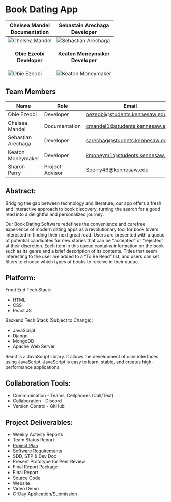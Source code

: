 # Book Dating App
| Chelsea Mandel<br>Documentation | Sebastain Arechaga<br>Developer |
|----------|----------|
| ![Chelsea Mandel](https://github.com/user-attachments/assets/a4a8cc2a-529f-46bf-a963-86d8e7ff04cd) | ![Sebastian Arechaga](https://github.com/user-attachments/assets/0f6fd2fc-afe6-4482-857c-3b1878d53e3c) |
| <p align="center">**Obie Ezeobi**<br>**Developer**</p> | <p align="center">**Keaton Moneymaker**<br>**Developer**</p> |
| ![Obie Ezeobi](https://github.com/user-attachments/assets/ef3aadfb-7b38-47b5-ab8b-0e009655409f) | ![Keaton Moneymaker](https://github.com/user-attachments/assets/0e2931c3-7368-40cb-a0fe-6e449b1eec45) |

## Team Members
| Name | Role | Email |
|----------|----------|----------|
| Obie Ezeobi | Developer | [oezeobi@students.kennesaw.edu](mailto:oezeobi@students.kennesaw.edu) |
| Chelsea Mandel | Documentation | [cmandel1@students.kennesaw.edu](mailto:cmandel1@students.kennesaw.edu) |
| Sebastian Arechaga | Developer | [sarechag@students.kennesaw.edu](mailto:sarechag@students.kennesaw.edu) |
| Keaton Moneymaker | Developer | [kmoneym1@students.kennesaw.edu](mailto:kmoneym1@students.kennesaw.edu) |
| Sharon Perry | Project Advisor | [Sperry46@kennesaw.edu](mailto:Sperry46@kennesaw.edu) |

## Abstract:
Bridging the gap between technology and literature, our app offers a fresh and interactive approach to book discovery, turning the search for a good read into a delightful and personalized journey.
 
Our Book Dating Software redefines the convenience and carefree experience of modern dating apps as a revolutionary tool for book lovers interested in finding their next great read. Users are presented with a queue of potential candidates for new stories that can be “accepted” or “rejected” at their discretion. Each item in this queue contains information on the book such as its genre and a brief description of its contents. Titles that seem interesting to the user are added to a “To Be Read” list, and users can set filters to choose which types of books to receive in their queue.
 
## Platform:
Front End Tech Stack:
- HTML
- CSS
- React JS

Backend Tech Stack (Subject to Change):
- JavaScript
- Django
- MongoDB
- Apache Web Server

React is a JavaScript library. It allows the development of user interfaces using JavaScript. JavaScript is easy to learn, stable, and creates high-performance applications.


## Collaboration Tools:
- Communication    -  Teams, Cellphones (Call/Text)
- Collaboration    -  Discord
- Version Control  -  GitHub


## Project Deliverables:
- Weekly Activity Reports
- Team Status Report
- [Project Plan](Project-Plan.md)
- [Software Requirements](Requirements.md)
- SDD, STP & Dev Doc
- Present Prototype for Peer Review
- Final Report Package
- Final Report
- Source Code
- Website
- Video Demo
- C-Day Application/Submission 
